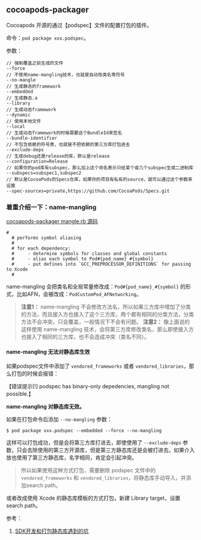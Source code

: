 ## cocoapods-packager

Cocoapods 开源的通过【podspec】文件的配置打包的插件。

命令：`pod package xxx.podspec`。

参数：

```
// 强制覆盖之前生成的文件
--force
// 不使用name-mangling技术，也就是自动改类名等符号
--no-mangle
// 生成静态的framework
--embedded
// 生成静态.a
--library
// 生成动态framework
--dynamic
// 使用本地文件
--local
// 生成动态framework的时候需要这个BundleId来签名
--bundle-identifier
// 不包含依赖的符号表，也就是不把依赖的第三方库打包进去
--exclude-deps
// 生成debug还是release的库，默认是release
--configuration=Release 
// 如果你的pod库有subspec，那么加上这个命名表示只给某个或几个subspec生成二进制库
--subspecs=subspec1,subspec2
// 默认是CocoaPods的Specs仓库，如果你的项目有私有的source，就可以通过这个参数来设置
--spec-sources=private,https://github.com/CocoaPods/Specs.git
```

### 着重介绍一下：name-mangling

[cocoapods-packager mangle.rb 源码](https://github.com/CocoaPods/cocoapods-packager/blob/461686593c521796c723fe5f1c460e2aa2adbe55/lib/cocoapods-packager/mangle.rb)

```
#
  # performs symbol aliasing
  #
  # for each dependency:
  # 	- determine symbols for classes and global constants
  # 	- alias each symbol to Pod#{pod_name}_#{symbol}
  # 	- put defines into `GCC_PREPROCESSOR_DEFINITIONS` for passing to Xcode
  #
```

name-mangling 会把类名和全局常量修改成：`Pod#{pod_name}_#{symbol}` 的形式，比如AFN，会被改成：`PodCustomPod_AFNetworking`。

> **注意1：** name-mangling 不会修改方法名，所以如果三方库中增加了分类的方法，而且接入方也接入了这个三方库，两个都有相同的分类方法，分类方法不会冲突，只会覆盖，一般情况下不会有问题。
> **注意2：** 像上面说的这样使用 name-mangling 技术，会将第三方库修改类名，那么即使接入方也接入了相同的三方库，也不会造成冲突（类名不同）。

#### name-mangling 无法对静态库生效

如果podspec文件中添加了 `vendored_frameworks` 或者 `vendored_libraries`，那么打包的时候会报错：

【错误提示[!] podspec has binary-only depedencies, mangling not possible.】

**name-mangling 对静态库无效。**

如果在打包命令后添加 `--no-mangling` 参数：

```
$ pod package xxx.podspec --embedded --force --no-mangling
```

这样可以打包成功，但是会将第三方库打进去，即使使用了 `--exclude-deps` 参数，只会去除使用的第三方开源库，但是第三方静态库还是会被打进去。如果介入放也使用了第三方静态库，名字相同，肯定会引起冲突。

> 所以如果使用这种方式打包，需要删除 podspec 文件中的`vendored_frameworks` 和 `vendored_libraries`，将静态库手动导入，并添加search path。

或者改成使用 Xcode 的静态库模板的方式打包，新建 Library target，设置search path。

参考：

1. [SDK开发和打包静态库遇到的坑](http://www.jintiankansha.me/t/kWn6e21gXM)
